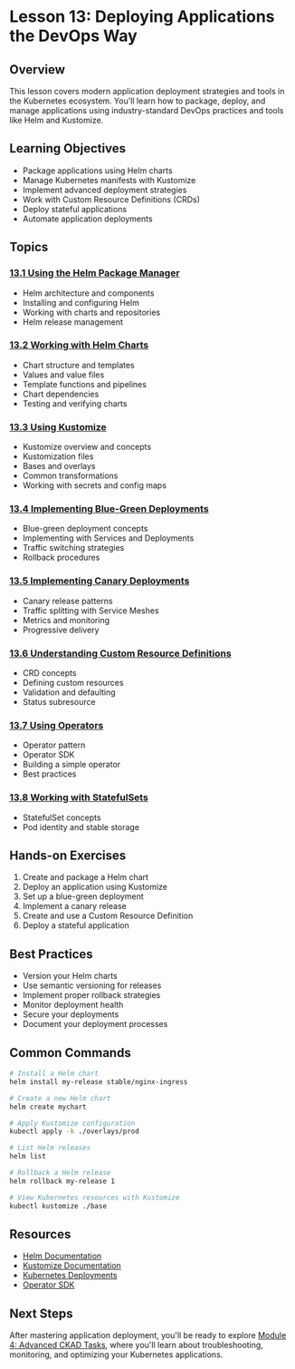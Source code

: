 # Lesson 13: Deploying Applications the DevOps Way

## Overview
This lesson covers modern application deployment strategies and tools in the Kubernetes ecosystem. You'll learn how to package, deploy, and manage applications using industry-standard DevOps practices and tools like Helm and Kustomize.

## Learning Objectives
- Package applications using Helm charts
- Manage Kubernetes manifests with Kustomize
- Implement advanced deployment strategies
- Work with Custom Resource Definitions (CRDs)
- Deploy stateful applications
- Automate application deployments

## Topics

### [13.1 Using the Helm Package Manager](13.1_Using_the_Helm_Package_Manager/13.1_Using_the_Helm_Package_Manager.md)
- Helm architecture and components
- Installing and configuring Helm
- Working with charts and repositories
- Helm release management

### [13.2 Working with Helm Charts](13.2_Working_with_Helm_Charts/13.2_Working_with_Helm_Charts.md)
- Chart structure and templates
- Values and value files
- Template functions and pipelines
- Chart dependencies
- Testing and verifying charts

### [13.3 Using Kustomize](13.3_Using_Kustomize/13.3_Using_Kustomize.md)
- Kustomize overview and concepts
- Kustomization files
- Bases and overlays
- Common transformations
- Working with secrets and config maps

### [13.4 Implementing Blue-Green Deployments](../../Module4_Advanced_CKAD_Tasks/Lesson13_Deploying_Application_the_DevOps_Way/13.4_Implementing_Blue-Green_Deployments/13.4_Implementing_Blue-Green_Deployments.md)
- Blue-green deployment concepts
- Implementing with Services and Deployments
- Traffic switching strategies
- Rollback procedures

### [13.5 Implementing Canary Deployments](../../Module4_Advanced_CKAD_Tasks/Lesson13_Deploying_Application_the_DevOps_Way/13.5_Implementing_Canary_Deployments/13.5_Implementing_Canary_Deployments.md)
- Canary release patterns
- Traffic splitting with Service Meshes
- Metrics and monitoring
- Progressive delivery

### [13.6 Understanding Custom Resource Definitions](../../Module4_Advanced_CKAD_Tasks/Lesson13_Deploying_Application_the_DevOps_Way/13.6_Understanding_Custom_Resource_Definitions/13.6_Understanding_Custom_Resource_Definitions.md)
- CRD concepts
- Defining custom resources
- Validation and defaulting
- Status subresource

### [13.7 Using Operators](../../Module4_Advanced_CKAD_Tasks/Lesson13_Deploying_Application_the_DevOps_Way/13.7_Using_Operators/13.7_Using_Operators.md)
- Operator pattern
- Operator SDK
- Building a simple operator
- Best practices

### [13.8 Working with StatefulSets](../../Module4_Advanced_CKAD_Tasks/Lesson13_Deploying_Application_the_DevOps_Way/13.8_Working_with_StatefulSets/13.8_Working_with_StatefulSets.md)
- StatefulSet concepts
- Pod identity and stable storage

## Hands-on Exercises
1. Create and package a Helm chart
2. Deploy an application using Kustomize
3. Set up a blue-green deployment
4. Implement a canary release
5. Create and use a Custom Resource Definition
6. Deploy a stateful application

## Best Practices
- Version your Helm charts
- Use semantic versioning for releases
- Implement proper rollback strategies
- Monitor deployment health
- Secure your deployments
- Document your deployment processes

## Common Commands
```bash
# Install a Helm chart
helm install my-release stable/nginx-ingress

# Create a new Helm chart
helm create mychart

# Apply Kustomize configuration
kubectl apply -k ./overlays/prod

# List Helm releases
helm list

# Rollback a Helm release
helm rollback my-release 1

# View Kubernetes resources with Kustomize
kubectl kustomize ./base
```

## Resources
- [Helm Documentation](https://helm.sh/docs/)
- [Kustomize Documentation](https://kubectl.docs.kubernetes.io/)
- [Kubernetes Deployments](https://kubernetes.io/docs/concepts/workloads/controllers/deployment/)
- [Operator SDK](https://sdk.operatorframework.io/)

## Next Steps
After mastering application deployment, you'll be ready to explore [Module 4: Advanced CKAD Tasks](../../Module4_Advanced_CKAD_Tasks/index.md), where you'll learn about troubleshooting, monitoring, and optimizing your Kubernetes applications.